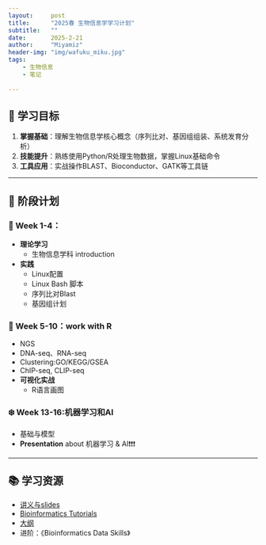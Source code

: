 ```yaml
---
layout:     post
title:      "2025春 生物信息学学习计划"
subtitle:   ""
date:       2025-2-21
author:     "Miyamiz"
header-img: "img/wafuku_miku.jpg"
tags:
    - 生物信息
    - 笔记
    
---
```



## 📌 学习目标
1. **掌握基础**：理解生物信息学核心概念（序列比对、基因组组装、系统发育分析）
2. **技能提升**：熟练使用Python/R处理生物数据，掌握Linux基础命令
3. **工具应用**：实战操作BLAST、Bioconductor、GATK等工具链

---

## 📅 阶段计划
### 🍂 Week 1-4：
- **理论学习**
  - 生物信息学科 introduction
- **实践**
  - Linux配置
  - Linux Bash 脚本
  - 序列比对Blast
  - 基因组计划

### 🍁 Week 5-10：work with R
  - NGS
  - DNA-seq、RNA-seq
  - Clustering:GO/KEGG/GSEA
  - ChIP-seq, CLIP-seq
- **可视化实战**
  - R语言画图

### ❄️ Week 13-16:机器学习和AI
- 基础与模型
- **Presentation** about 机器学习 & AI❗❗❗

---

## 📚 学习资源
- [讲义与slides](https://cloud.tsinghua.edu.cn/d/dcbb0944631a4291b34c/?p=%2F&mode=list)
- [Bioinformatics Tutorials](https://book.ncrnalab.org)
- [大纲](https://365.kdocs.cn/l/caAbfIt5y8Fk)
- 进阶：《Bioinformatics Data Skills》
